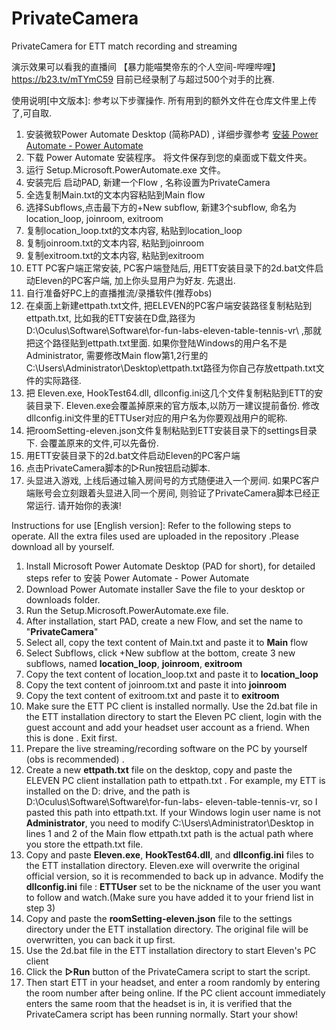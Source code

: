# PrivateCamera
PrivateCamera for ETT match recording and streaming

演示效果可以看我的直播间 【暴力能喵樊帝东的个人空间-哔哩哔哩】 https://b23.tv/mTYmC59 目前已经录制了与超过500个对手的比赛.

使用说明[中文版本]:
参考以下步骤操作. 所有用到的额外文件在仓库文件里上传了,可自取.
1. 安装微软Power Automate Desktop (简称PAD) , 详细步骤参考 [安装 Power Automate - Power Automate ](https://learn.microsoft.com/zh-cn/power-automate/desktop-flows/install)
  1. 下载 Power Automate 安装程序。 将文件保存到您的桌面或下载文件夹。
  2. 运行 Setup.Microsoft.PowerAutomate.exe 文件。
2. 安装完后 启动PAD, 新建一个Flow , 名称设置为PrivateCamera
  1. 全选复制Main.txt的文本内容粘贴到Main flow
  2. 选择Subflows,点击最下方的+New subflow, 新建3个subflow, 命名为location_loop, joinroom, exitroom
  3. 复制location_loop.txt的文本内容, 粘贴到location_loop
  4. 复制joinroom.txt的文本内容, 粘贴到joinroom
  5. 复制exitroom.txt的文本内容, 粘贴到exitroom
3. ETT PC客户端正常安装, PC客户端登陆后, 用ETT安装目录下的2d.bat文件启动Eleven的PC客户端, 加上你头显用户为好友. 先退出.
4. 自行准备好PC上的直播推流/录播软件(推荐obs)
5. 在桌面上新建ettpath.txt文件, 把ELEVEN的PC客户端安装路径复制粘贴到ettpath.txt, 比如我的ETT安装在D盘,路径为D:\Oculus\Software\Software\for-fun-labs-eleven-table-tennis-vr\ ,那就把这个路径贴到ettpath.txt里面. 如果你登陆Windows的用户名不是Administrator, 需要修改Main flow第1,2行里的C:\Users\Administrator\Desktop\ettpath.txt路径为你自己存放ettpath.txt文件的实际路径.
6. 把 Eleven.exe, HookTest64.dll, dllconfig.ini这几个文件复制粘贴到ETT的安装目录下. Eleven.exe会覆盖掉原来的官方版本,以防万一建议提前备份. 修改dllconfig.ini文件里的ETTUser对应的用户名为你要观战用户的昵称.
7. 把roomSetting-eleven.json文件复制粘贴到ETT安装目录下的settings目录下. 会覆盖原来的文件,可以先备份.
8. 用ETT安装目录下的2d.bat文件启动Eleven的PC客户端
9. 点击PrivateCamera脚本的▷Run按钮启动脚本.
10. 头显进入游戏, 上线后通过输入房间号的方式随便进入一个房间. 如果PC客户端账号会立刻跟着头显进入同一个房间, 则验证了PrivateCamera脚本已经正常运行. 请开始你的表演!

Instructions for use [English version]: Refer to the following steps to operate. All the extra files used are uploaded in the repository .Please download all by yourself.

1. Install Microsoft Power Automate Desktop (PAD for short), for detailed steps refer to  安装 Power Automate - Power Automate 
  1. Download Power Automate installer Save the file to your desktop or downloads folder.
  2. Run the Setup.Microsoft.PowerAutomate.exe file.
2. After installation, start PAD, create a new Flow, and set the name to "**PrivateCamera**"
  1. Select all, copy the text content of Main.txt and paste it to **Main** flow
  2. Select Subflows, click +New subflow at the bottom, create 3 new subflows, named **location_loop**, **joinroom**, **exitroom**
  3. Copy the text content of location_loop.txt and paste it to **location_loop**
  4. Copy the text content of joinroom.txt and paste it into **joinroom**
  5. Copy the text content of exitroom.txt and paste it to **exitroom**
3. Make sure the ETT PC client is installed normally. Use the 2d.bat file in the ETT installation directory to start the Eleven PC client, login with the guest account and add your headset user account as a friend. When this is done . Exit first.
4. Prepare the live streaming/recording software on the PC by yourself (obs is recommended) . 
5. Create a new **ettpath.txt** file on the desktop, copy and paste the ELEVEN PC client installation path to ettpath.txt . For example, my ETT is installed on the D: drive, and the path is D:\Oculus\Software\Software\for-fun-labs- eleven-table-tennis-vr\, so I pasted this path into ettpath.txt. If your Windows login user name is not **Administrator**, you need to modify C:\Users\Administrator\Desktop in lines 1 and 2 of the Main flow  ettpath.txt path is the actual path where you store the ettpath.txt file.
6. Copy and paste **Eleven.exe**, **HookTest64.dll**, and **dllconfig.ini** files to the ETT installation directory. Eleven.exe will overwrite the original official version, so it is recommended to back up in advance. Modify the **dllconfig.ini** file : **ETTUser** set to be the nickname of the user you want to follow and watch.(Make sure you have added it to your friend list in step 3)
7. Copy and paste the **roomSetting-eleven.json** file to the settings directory under the ETT installation directory. The original file will be overwritten, you can back it up first.
8. Use the 2d.bat file in the ETT installation directory to start Eleven's PC client
9. Click the **▷Run** button of the PrivateCamera script to start the script.
10. Then start ETT in your headset, and enter a room randomly by entering the room number after being online. If the PC client account immediately enters the same room that the headset is in, it is verified that the PrivateCamera script has been running normally. Start your show!
